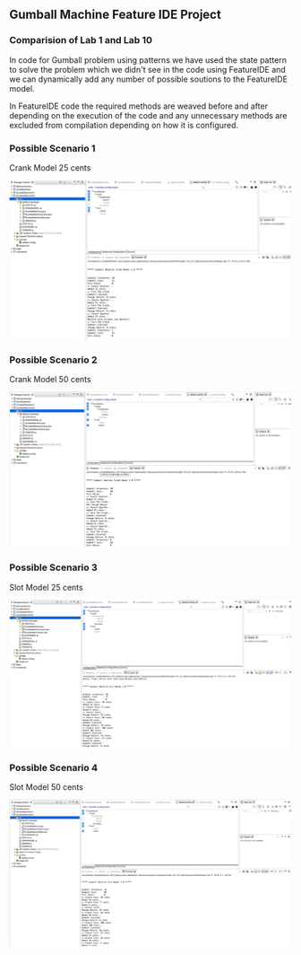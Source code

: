 ## Gumball Machine Feature IDE Project

### Comparision of Lab 1 and Lab 10

In code for Gumball problem using patterns we have used the state pattern to solve the problem which we didn't see in the code using FeatureIDE and we can dynamically add any number of possible soutions to the FeatureIDE model.

In FeatureIDE code the required methods are weaved before and after depending on the execution of the code and any unnecessary methods are excluded from compilation depending on how it is configured.



### Possible Scenario 1

Crank Model 25 cents

![alt text](https://github.com/Shivanireddy25/cmpe202/blob/master/lab10/output/Crank25.jpeg)


### Possible Scenario 2

Crank Model 50 cents

![alt text](https://github.com/Shivanireddy25/cmpe202/blob/master/lab10/output/Crank50.jpeg)

### Possible Scenario 3

Slot Model 25 cents

![alt text](https://github.com/Shivanireddy25/cmpe202/blob/master/lab10/output/Slot24.jpeg)


### Possible Scenario 4

Slot Model 50 cents

![alt text](https://github.com/Shivanireddy25/cmpe202/blob/master/lab10/output/slot50.jpeg)
